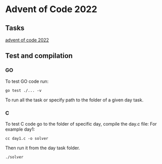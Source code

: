 # Advent of Code 2022

## Tasks

[advent of code 2022](https://adventofcode.com/2022)

## Test and compilation

### GO

To test GO code run: 
```
go test ./... -v
``` 

To run all the task or specify path to the folder of a given day task.

### C

To test C code go to the folder of specific day, compile the day<num>.c file:
For example day1:

```
cc day1.c -o solver
```

Then run it from the day task folder.
```
./solver
```

